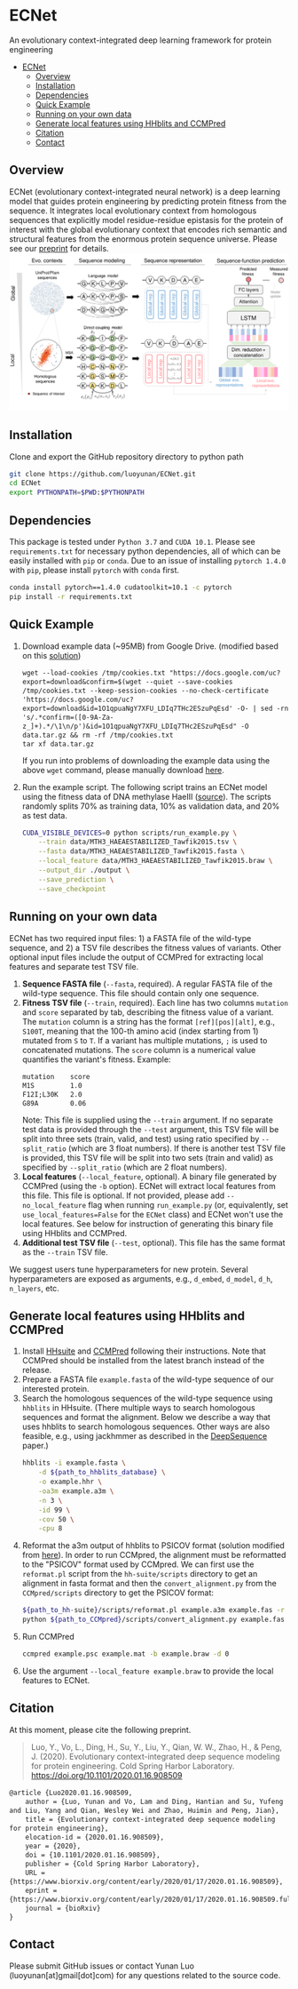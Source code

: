 # ECNet
An evolutionary context-integrated deep learning framework for protein engineering

- [ECNet](#ecnet)
  - [Overview](#overview)
  - [Installation](#installation)
  - [Dependencies](#dependencies)
  - [Quick Example](#quick-example)
  - [Running on your own data](#running-on-your-own-data)
  - [Generate local features using HHblits and CCMPred](#generate-local-features-using-hhblits-and-ccmpred)
  - [Citation](#citation)
  - [Contact](#contact)

## Overview
ECNet (evolutionary context-integrated neural network) is a deep learning model that guides protein engineering by predicting protein fitness from the sequence. It integrates local evolutionary context from homologous sequences that explicitly model residue-residue epistasis for the protein of interest with the global evolutionary context that encodes rich semantic and structural features from the enormous protein sequence universe. Please see our [preprint](https://doi.org/10.1101/2020.01.16.908509) for details.
![ECNet](doc/overview.png)
## Installation
Clone and export the GitHub repository directory to python path
```bash
git clone https://github.com/luoyunan/ECNet.git
cd ECNet
export PYTHONPATH=$PWD:$PYTHONPATH
```
## Dependencies
This package is tested under `Python 3.7` and `CUDA 10.1`. Please see `requirements.txt` for necessary python dependencies, all of which can be easily installed with `pip` or `conda`. Due to an issue of installing `pytorch 1.4.0` with `pip`, please install `pytorch` with `conda` first.
```bash
conda install pytorch==1.4.0 cudatoolkit=10.1 -c pytorch
pip install -r requirements.txt
```

## Quick Example
1. Download example data (~95MB) from Google Drive. (modified based on this [solution](https://gist.github.com/iamtekeste/3cdfd0366ebfd2c0d805))
    ```
    wget --load-cookies /tmp/cookies.txt "https://docs.google.com/uc?export=download&confirm=$(wget --quiet --save-cookies /tmp/cookies.txt --keep-session-cookies --no-check-certificate 'https://docs.google.com/uc?export=download&id=1O1qpuaNgY7XFU_LDIq7THc2ESzuPqEsd' -O- | sed -rn 's/.*confirm=([0-9A-Za-z_]+).*/\1\n/p')&id=1O1qpuaNgY7XFU_LDIq7THc2ESzuPqEsd" -O data.tar.gz && rm -rf /tmp/cookies.txt
    tar xf data.tar.gz
    ```
    If you run into problems of downloading the example data using the above `wget` command, please manually download [here](https://drive.google.com/file/d/1O1qpuaNgY7XFU_LDIq7THc2ESzuPqEsd/view?usp=sharing).

2. Run the example script. The following script trains an ECNet model using the fitness data of DNA methylase HaeIII ([source](https://journals.plos.org/ploscompbiol/article?id=10.1371/journal.pcbi.1004421)). The scripts randomly splits 70% as training data, 10% as validation data, and 20% as test data.
    ```bash
    CUDA_VISIBLE_DEVICES=0 python scripts/run_example.py \
        --train data/MTH3_HAEAESTABILIZED_Tawfik2015.tsv \
        --fasta data/MTH3_HAEAESTABILIZED_Tawfik2015.fasta \
        --local_feature data/MTH3_HAEAESTABILIZED_Tawfik2015.braw \
        --output_dir ./output \
        --save_prediction \
        --save_checkpoint 
    ```

## Running on your own data
ECNet has two required input files: 1) a FASTA file of the wild-type sequence, and 2) a TSV file describes the fitness values of variants. Other optional input files include the output of CCMPred for extracting local features and separate test TSV file.

1. **Sequence FASTA file** (`--fasta`, required). A regular FASTA file of the wild-type sequence. This file should contain only one sequence.
2. **Fitness TSV file** (`--train`, required). Each line has two columns `mutation` and `score` separated by tab, describing the fitness value of a variant. The `mutation` column is a string has the format `[ref][pos][alt]`, e.g., `S100T`, meaning that the 100-th amino acid (index starting from 1) mutated from `S` to `T`. If a variant has multiple mutations, `;` is used to concatenated mutations. The `score` column is a numerical value quantifies the variant's fitness. Example:    
    ```
    mutation    score
    M1S         1.0
    F12I;L30K   2.0
    G89A        0.06
    ```   
    Note: This file is supplied using the `--train` argument. If no separate test data is provided through the `--test` argument, this TSV file will be split into three sets (train, valid, and test) using ratio specified by `--split_ratio` (which are 3 float numbers). If there is another test TSV file is provided, this TSV file will be split into two sets (train and valid) as specified by `--split_ratio` (which are 2 float numbers).
3. **Local features** (`--local_feature`, optional). A binary file generated by CCMPred (using the `-b` option). ECNet will extract local features from this file. This file is optional. If not provided, please add `--no_local_feature` flag when running `run_example.py` (or, equivalently, set `use_local_features=False` for the `ECNet` class) and ECNet won't use the local features. See below for instruction of generating this binary file using HHblits and CCMPred.    
3. **Additional test TSV file** (`--test`, optional). This file has the same format as the `--train` TSV file.

We suggest users tune hyperparameters for new protein. Several hyperparameters are exposed as arguments, e.g., `d_embed`, `d_model`, `d_h`, `n_layers`, etc.

## Generate local features using HHblits and CCMPred
1. Install [HHsuite](https://github.com/soedinglab/hh-suite) and [CCMPred](https://github.com/soedinglab/CCMpred) following their instructions. Note that CCMPred should be installed from the latest branch instead of the release.
2. Prepare a FASTA file `example.fasta` of the wild-type sequence of our interested protein.
3. Search the homologous sequences of the wild-type sequence using `hhblits` in HHsuite. (There multiple ways to search homologous sequences and format the alignment. Below we describe a way that uses hhblits to search homologous sequences. Other ways are also feasible, e.g., using jackhmmer as described in the [DeepSequence](https://www.nature.com/articles/s41592-018-0138-4) paper.)
    ```bash
    hhblits -i example.fasta \
        -d ${path_to_hhblits_database} \
        -o example.hhr \
        -oa3m example.a3m \
        -n 3 \
        -id 99 \
        -cov 50 \
        -cpu 8
    ```
4. Reformat the a3m output of hhblits to PSICOV format (solution modified from [here](https://github.com/soedinglab/bbcontacts/blob/master/TUTORIAL.md#step-13-reformat-the-output-alignment)). In order to run CCMpred, the alignment must be reformatted to the "PSICOV" format used by CCMpred. We can first use the `reformat.pl` script from the `hh-suite/scripts` directory to get an alignment in fasta format and then the `convert_alignment.py` from the `CCMpred/scripts` directory to get the PSICOV format:
    ```bash
    ${path_to_hh-suite}/scripts/reformat.pl example.a3m example.fas -r
    python ${path_to_CCMpred}/scripts/convert_alignment.py example.fas fasta example.psc
    ```
5. Run CCMPred
    ```bash 
    ccmpred example.psc example.mat -b example.braw -d 0
    ```
6. Use the argument `--local_feature example.braw` to provide the local features to ECNet.

## Citation
At this moment, please cite the following preprint.

> Luo, Y., Vo, L., Ding, H., Su, Y., Liu, Y., Qian, W. W., Zhao, H., & Peng, J. (2020). Evolutionary context-integrated deep sequence modeling for protein engineering. Cold Spring Harbor Laboratory. https://doi.org/10.1101/2020.01.16.908509

```
@article {Luo2020.01.16.908509,
	author = {Luo, Yunan and Vo, Lam and Ding, Hantian and Su, Yufeng and Liu, Yang and Qian, Wesley Wei and Zhao, Huimin and Peng, Jian},
	title = {Evolutionary context-integrated deep sequence modeling for protein engineering},
	elocation-id = {2020.01.16.908509},
	year = {2020},
	doi = {10.1101/2020.01.16.908509},
	publisher = {Cold Spring Harbor Laboratory},
	URL = {https://www.biorxiv.org/content/early/2020/01/17/2020.01.16.908509},
	eprint = {https://www.biorxiv.org/content/early/2020/01/17/2020.01.16.908509.full.pdf},
	journal = {bioRxiv}
}

```
## Contact
Please submit GitHub issues or contact Yunan Luo (luoyunan[at]gmail[dot]com) for any questions related to the source code.
